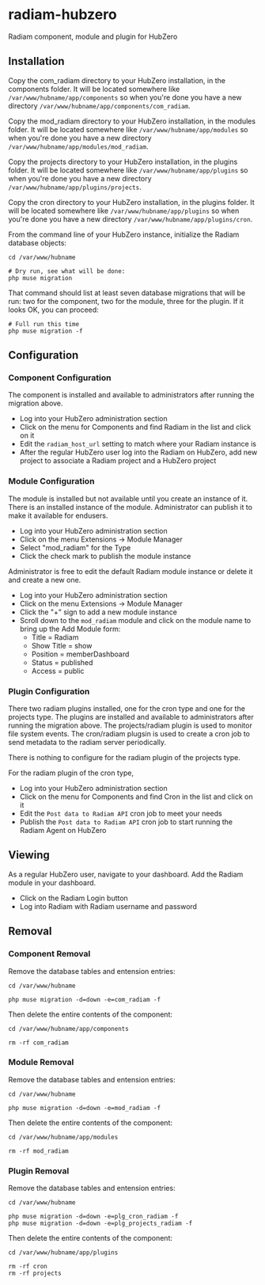 # radiam-hubzero

Radiam component, module and plugin for HubZero

## Installation

Copy the com_radiam directory to your HubZero installation, in the components folder.  It will be located somewhere like `/var/www/hubname/app/components` so when you're done you have a new directory `/var/www/hubname/app/components/com_radiam`.

Copy the mod_radiam directory to your HubZero installation, in the modules folder.  It will be located somewhere like `/var/www/hubname/app/modules` so when you're done you have a new directory `/var/www/hubname/app/modules/mod_radiam`.

Copy the projects directory to your HubZero installation, in the plugins folder.  It will be located somewhere like `/var/www/hubname/app/plugins` so when you're done you have a new directory `/var/www/hubname/app/plugins/projects`. 

Copy the cron directory to your HubZero installation, in the plugins folder.  It will be located somewhere like `/var/www/hubname/app/plugins` so when you're done you have a new directory `/var/www/hubname/app/plugins/cron`. 

From the command line of your HubZero instance, initialize the Radiam database objects:

```
cd /var/www/hubname

# Dry run, see what will be done:
php muse migration
```

That command should list at least seven database migrations that will be run: two for the component, two for the module, three for the plugin.  If it looks OK, you can proceed:

```
# Full run this time
php muse migration -f
```

## Configuration

### Component Configuration

The component is installed and available to administrators after running the migration above.  

- Log into your HubZero administration section
- Click on the menu for Components and find Radiam in the list and click on it
- Edit the `radiam_host_url` setting to match where your Radiam instance is
- After the regular HubZero user log into the Radiam on HubZero, add new project to associate a Radiam project and a HubZero project

### Module Configuration

The module is installed but not available until you create an instance of it. There is an installed instance of the module. Administrator can publish it to make it available for endusers. 

- Log into your HubZero administration section
- Click on the menu Extensions -> Module Manager
- Select "mod_radiam" for the Type
- Click the check mark to publish the module instance

Administrator is free to edit the default Radiam module instance or delete it and create a new one. 

- Log into your HubZero administration section
- Click on the menu Extensions -> Module Manager
- Click the "+" sign to add a new module instance
- Scroll down to the `mod_radiam` module and click on the module name to bring up the Add Module form:
    - Title = Radiam
    - Show Title = show
    - Position = memberDashboard
    - Status = published
    - Access = public

### Plugin Configuration

There two radiam plugins installed, one for the cron type and one for the projects type. The plugins are installed and available to administrators after running the migration above. The projects/radiam plugin is used to monitor file system events. The cron/radiam plugsin is used to create a cron job to send metadata to the radiam server periodically. 

There is nothing to configure for the radiam plugin of the projects type.

For the radiam plugin of the cron type,

- Log into your HubZero administration section
- Click on the menu for Components and find Cron in the list and click on it
- Edit the `Post data to Radiam API` cron job to meet your needs 
- Publish the `Post data to Radiam API` cron job to start running the Radiam Agent on HubZero

## Viewing

As a regular HubZero user, navigate to your dashboard.  Add the Radiam module in your dashboard.

- Click on the Radiam Login button
- Log into Radiam with Radiam username and password

## Removal

### Component Removal

Remove the database tables and entension entries:

```
cd /var/www/hubname

php muse migration -d=down -e=com_radiam -f
```

Then delete the entire contents of the component:

```
cd /var/www/hubname/app/components

rm -rf com_radiam
```

### Module Removal

Remove the database tables and entension entries:

```
cd /var/www/hubname

php muse migration -d=down -e=mod_radiam -f
```

Then delete the entire contents of the component:

```
cd /var/www/hubname/app/modules

rm -rf mod_radiam
```

### Plugin Removal

Remove the database tables and entension entries:

```
cd /var/www/hubname

php muse migration -d=down -e=plg_cron_radiam -f
php muse migration -d=down -e=plg_projects_radiam -f
```

Then delete the entire contents of the component:

```
cd /var/www/hubname/app/plugins

rm -rf cron
rm -rf projects
```
